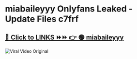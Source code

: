 
 # miabaileyyy Onlyfans Leaked - Update Files c7frf

## <h2><a href="https://clipsfans.com/miabaileyyy&ref=git">🔗 Click to LINKS ⏩⏩ 👉 🟢 miabaileyyy </a></h2>

<a href="https://clipsfans.com/miabaileyyy&ref=git" rel="nofollow" data-target="animated-image.originalLink"><img src="https://i.ibb.co.com/xMMVF88/686577567.gif" alt="Viral Video Original" style="max-width: 100%; display: inline-block;" data-target="animated-image.originalImage"></a>

